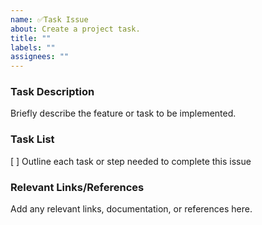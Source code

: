 ```yaml
---
name: ✅Task Issue
about: Create a project task.
title: ""
labels: ""
assignees: ""
---
```


### Task Description

Briefly describe the feature or task to be implemented.

### Task List

[ ] Outline each task or step needed to complete this issue

### Relevant Links/References

Add any relevant links, documentation, or references here.
